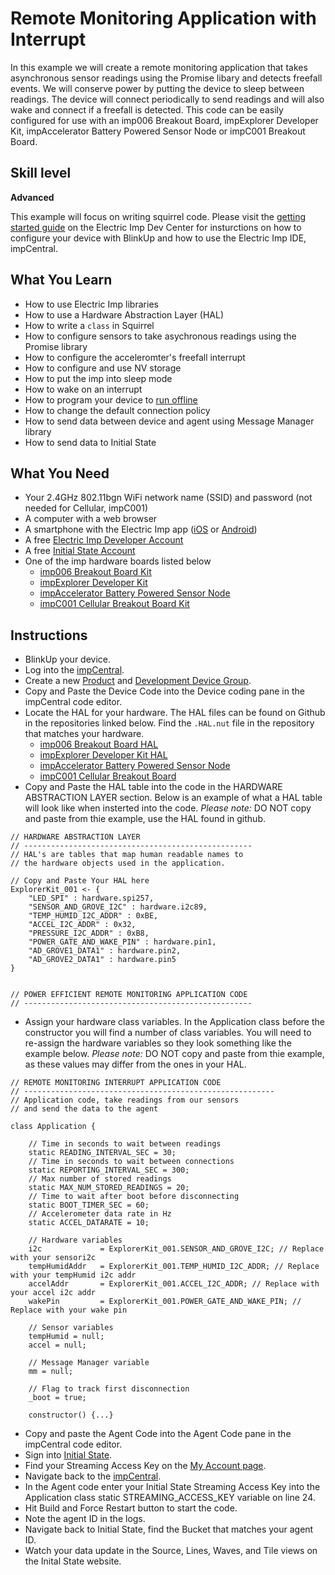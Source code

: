 # Remote Monitoring Application with Interrupt

In this example we will create a remote monitoring application that takes asynchronous sensor readings using the Promise libary and detects freefall events. We will conserve power by putting the device to sleep between readings. The device will connect periodically to send readings and will also wake and connect if a freefall is detected. This code can be easily configured for use with an imp006 Breakout Board, impExplorer Developer Kit, impAccelerator Battery Powered Sensor Node or impC001 Breakout Board.

## Skill level

**Advanced**

This example will focus on writing squirrel code. Please visit the [getting started guide](https://developer.electricimp.com/gettingstarted) on the Electric Imp Dev Center for insturctions on how to configure your device with BlinkUp and how to use the Electric Imp IDE, impCentral.

## What You Learn

* How to use Electric Imp libraries
* How to use a Hardware Abstraction Layer (HAL)
* How to write a `class` in Squirrel
* How to configure sensors to take asychronous readings using the Promise library
* How to configure the acceleromter's freefall interrupt
* How to configure and use NV storage
* How to put the imp into sleep mode
* How to wake on an interrupt
* How to program your device to [run offline](https://developer.electricimp.com/resources/offline)
* How to change the default connection policy
* How to send data between device and agent using Message Manager library
* How to send data to Initial State

## What You Need

* Your 2.4GHz 802.11bgn WiFi network name (SSID) and password (not needed for Cellular, impC001)
* A computer with a web browser
* A smartphone with the Electric Imp app ([iOS](https://itunes.apple.com/us/app/electric-imp/id547133856) or [Android](https://play.google.com/store/apps/details?id=com.electricimp.electricimp))
* A free [Electric Imp Developer Account](https://impcentral.electricimp.com/login)
* A free [Initial State Account](https://www.initialstate.com/)
* One of the imp hardware boards listed below
    * [imp006 Breakout Board Kit](https://store.electricimp.com/collections/breakout-boards/products/imp006-cellular-and-wifi-breakout-board-kit?variant=30294487924759)
    * [impExplorer Developer Kit](https://store.electricimp.com/collections/featured-products/products/impexplorer-developer-kit?variant=31118866130)
    * [impAccelerator Battery Powered Sensor Node](https://developer.electricimp.com/hardware/resources/reference-designs/sensornode)
    * [impC001 Cellular Breakout Board Kit](https://developer.electricimp.com/hardware/resources/reference-designs/impc001breakout)

## Instructions

* BlinkUp your device.
* Log into the [impCentral](https://impcentral.electricimp.com/login).
* Create a new [Product](https://developer.electricimp.com/tools/impcentral/impcentralintroduction#app-products) and [Development Device Group](https://developer.electricimp.com/tools/impcentral/impcentralintroduction#app-development-devicegroup).
* Copy and Paste the Device Code into the Device coding pane in the impCentral code editor.
* Locate the HAL for your hardware. The HAL files can be found on Github in the repositories linked below. Find the `.HAL.nut` file in the repository that matches your hardware.
    * [imp006 Breakout Board HAL](https://github.com/electricimp/imp006BreakoutBoardHAL)
    * [impExplorer Developer Kit HAL](https://github.com/electricimp/ExplorerKitHAL)
    * [impAccelerator Battery Powered Sensor Node](https://github.com/electricimp/SensorNodeHAL)
    * [impC001 Cellular Breakout Board](https://github.com/electricimp/CellularBreakoutHAL)
* Copy and Paste the HAL table into the code in the HARDWARE ABSTRACTION LAYER section. Below is an example of what a HAL table will look like when insterted into the code. *Please note:* DO NOT copy and paste from thie example, use the HAL found in github.

```
// HARDWARE ABSTRACTION LAYER
// ---------------------------------------------------
// HAL's are tables that map human readable names to
// the hardware objects used in the application.

// Copy and Paste Your HAL here
ExplorerKit_001 <- {
    "LED_SPI" : hardware.spi257,
    "SENSOR_AND_GROVE_I2C" : hardware.i2c89,
    "TEMP_HUMID_I2C_ADDR" : 0xBE,
    "ACCEL_I2C_ADDR" : 0x32,
    "PRESSURE_I2C_ADDR" : 0xB8,
    "POWER_GATE_AND_WAKE_PIN" : hardware.pin1,
    "AD_GROVE1_DATA1" : hardware.pin2,
    "AD_GROVE2_DATA1" : hardware.pin5
}


// POWER EFFICIENT REMOTE MONITORING APPLICATION CODE
// ---------------------------------------------------
```

* Assign your hardware class variables. In the Application class before the constructor you will find a number of class variables. You will need to re-assign the hardware variables so they look something like the example below. *Please note:* DO NOT copy and paste from thie example, as these values may differ from the ones in your HAL.

```
// REMOTE MONITORING INTERRUPT APPLICATION CODE
// --------------------------------------------------------
// Application code, take readings from our sensors
// and send the data to the agent

class Application {

    // Time in seconds to wait between readings
    static READING_INTERVAL_SEC = 30;
    // Time in seconds to wait between connections
    static REPORTING_INTERVAL_SEC = 300;
    // Max number of stored readings
    static MAX_NUM_STORED_READINGS = 20;
    // Time to wait after boot before disconnecting
    static BOOT_TIMER_SEC = 60;
    // Accelerometer data rate in Hz
    static ACCEL_DATARATE = 10;

    // Hardware variables
    i2c             = ExplorerKit_001.SENSOR_AND_GROVE_I2C; // Replace with your sensori2c
    tempHumidAddr   = ExplorerKit_001.TEMP_HUMID_I2C_ADDR; // Replace with your tempHumid i2c addr
    accelAddr       = ExplorerKit_001.ACCEL_I2C_ADDR; // Replace with your accel i2c addr
    wakePin         = ExplorerKit_001.POWER_GATE_AND_WAKE_PIN; // Replace with your wake pin

    // Sensor variables
    tempHumid = null;
    accel = null;

    // Message Manager variable
    mm = null;

    // Flag to track first disconnection
    _boot = true;

    constructor() {...}
```

* Copy and paste the Agent Code into the Agent Code pane in the impCentral code editor.
* Sign into [Initial State](https://app.initialstate.com/#/login/account).
* Find your Streaming Access Key on the [My Account page](https://app.initialstate.com/#/account).
* Navigate back to the [impCentral](https://impcentral.electricimp.com/).
* In the Agent code enter your Initial State Streaming Access Key into the Application class static STREAMING_ACCESS_KEY variable on line 24.
* Hit Build and Force Restart button to start the code.
* Note the agent ID in the logs.
* Navigate back to Initial State, find the Bucket that matches your agent ID.
* Watch your data update in the Source, Lines, Waves, and Tile views on the Inital State website.

